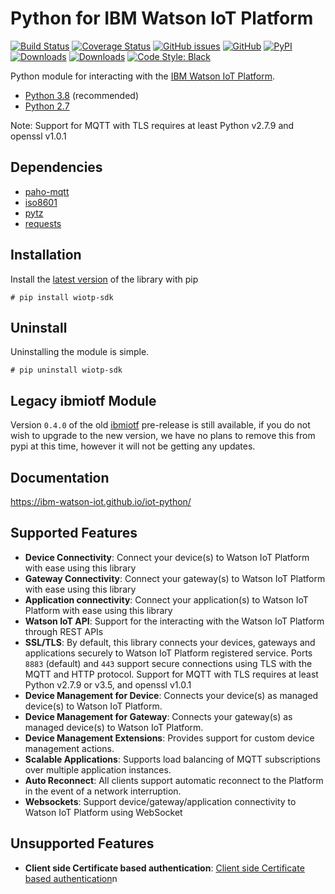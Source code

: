 # Python for IBM Watson IoT Platform

[![Build Status](https://travis-ci.org/ibm-watson-iot/iot-python.svg?branch=master)](https://travis-ci.org/ibm-watson-iot/iot-python)
[![Coverage Status](https://coveralls.io/repos/github/ibm-watson-iot/iot-python/badge.svg?branch=master)](https://coveralls.io/github/ibm-watson-iot/iot-python?branch=master)
[![GitHub issues](https://img.shields.io/github/issues/ibm-watson-iot/iot-python.svg)](https://github.com/ibm-watson-iot/iot-python/issues)
[![GitHub](https://img.shields.io/github/license/ibm-watson-iot/iot-python.svg)](https://github.com/ibm-watson-iot/iot-python/blob/master/LICENSE)
[![PyPI](https://img.shields.io/pypi/v/wiotp-sdk.svg)](https://pypi.org/project/wiotp-sdk/)
[![Downloads](https://pepy.tech/badge/ibmiotf)](https://pepy.tech/project/ibmiotf)
[![Downloads](https://pepy.tech/badge/wiotp-sdk)](https://pepy.tech/project/wiotp-sdk)
[![Code Style: Black](https://img.shields.io/badge/code%20style-black-000000.svg)](https://github.com/ambv/black)

Python module for interacting with the [IBM Watson IoT Platform](https://internetofthings.ibmcloud.com).

-  [Python 3.8](https://www.python.org/downloads/release/python-373/)  (recommended)
-  [Python 2.7](https://www.python.org/downloads/release/python-2716/)

Note: Support for MQTT with TLS requires at least Python v2.7.9 and openssl v1.0.1


## Dependencies

-  [paho-mqtt](https://pypi.python.org/pypi/paho-mqtt)
-  [iso8601](https://pypi.python.org/pypi/iso8601)
-  [pytz](https://pypi.python.org/pypi/pytz)
-  [requests](https://pypi.python.org/pypi/requests)


## Installation

Install the [latest version](https://pypi.org/project/wiotp-sdk/) of the library with pip

```
# pip install wiotp-sdk
```


## Uninstall

Uninstalling the module is simple.

```
# pip uninstall wiotp-sdk
```

## Legacy ibmiotf Module

Version `0.4.0` of the old [ibmiotf](https://pypi.python.org/pypi/ibmiotf) pre-release is still available, if you do not wish to upgrade to the new version, we have no plans to remove this from pypi at this time, however it will not be getting any updates.


## Documentation

https://ibm-watson-iot.github.io/iot-python/


## Supported Features

- **Device Connectivity**: Connect your device(s) to Watson IoT Platform with ease using this library
- **Gateway Connectivity**: Connect your gateway(s) to Watson IoT Platform with ease using this library
- **Application connectivity**: Connect your application(s) to Watson IoT Platform with ease using this library
- **Watson IoT API**: Support for the interacting with the Watson IoT Platform through REST APIs
- **SSL/TLS**: By default, this library connects your devices, gateways and applications securely to Watson IoT Platform registered service. Ports `8883` (default) and `443` support secure connections using TLS with the MQTT and HTTP protocol. Support for MQTT with TLS requires at least Python v2.7.9 or v3.5, and openssl v1.0.1
- **Device Management for Device**: Connects your device(s) as managed device(s) to Watson IoT Platform.
- **Device Management for Gateway**: Connects your gateway(s) as managed device(s) to Watson IoT Platform.
- **Device Management Extensions**: Provides support for custom device management actions.
- **Scalable Applications**: Supports load balancing of MQTT subscriptions over multiple application instances.
- **Auto Reconnect**: All clients support automatic reconnect to the Platform in the event of a network interruption.
- **Websockets**: Support device/gateway/application connectivity to Watson IoT Platform using WebSocket


## Unsupported Features
- **Client side Certificate based authentication**: [Client side Certificate based authentication](https://console.ng.bluemix.net/docs/services/IoT/reference/security/RM_security.html)n
